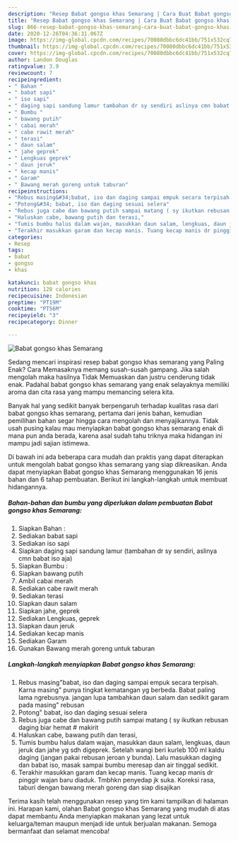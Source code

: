 ```yaml
---
description: "Resep Babat gongso khas Semarang | Cara Buat Babat gongso khas Semarang Yang Bikin Ngiler"
title: "Resep Babat gongso khas Semarang | Cara Buat Babat gongso khas Semarang Yang Bikin Ngiler"
slug: 866-resep-babat-gongso-khas-semarang-cara-buat-babat-gongso-khas-semarang-yang-bikin-ngiler
date: 2020-12-26T04:36:31.067Z
image: https://img-global.cpcdn.com/recipes/70080dbbc6dc41bb/751x532cq70/babat-gongso-khas-semarang-foto-resep-utama.jpg
thumbnail: https://img-global.cpcdn.com/recipes/70080dbbc6dc41bb/751x532cq70/babat-gongso-khas-semarang-foto-resep-utama.jpg
cover: https://img-global.cpcdn.com/recipes/70080dbbc6dc41bb/751x532cq70/babat-gongso-khas-semarang-foto-resep-utama.jpg
author: Landon Douglas
ratingvalue: 3.9
reviewcount: 7
recipeingredient:
- " Bahan "
- " babat sapi"
- " iso sapi"
- " daging sapi sandung lamur tambahan dr sy sendiri aslinya cmn babat iso aja"
- " Bumbu "
- " bawang putih"
- " cabai merah"
- " cabe rawit merah"
- " terasi"
- " daun salam"
- " jahe geprek"
- " Lengkuas geprek"
- " daun jeruk"
- " kecap manis"
- " Garam"
- " Bawang merah goreng untuk taburan"
recipeinstructions:
- "Rebus masing&#34;babat, iso dan daging sampai empuk secara terpisah. Karna masing&#34; punya tingkat kematangan yg berbeda. Babat paling lama ngrebusnya. jangan lupa tambahkan daun salam dan sedikit garam pada masing&#34; rebusan"
- "Potong&#34; babat, iso dan daging sesuai selera"
- "Rebus juga cabe dan bawang putih sampai matang ( sy ikutkan rebusan daging biar hemat # makirit"
- "Haluskan cabe, bawang putih dan terasi,"
- "Tumis bumbu halus dalam wajan, masukkan daun salam, lengkuas, daun jeruk dan jahe yg sdh digeprek. Setelah wangi beri kurleb 100 ml kaldu daging (jangan pakai rebusan jeroan y bunda). Lalu masukkan daging dan babat iso, masak sampai bumbu meresap dan air tinggal sedikit."
- "Terakhir masukkan garam dan kecap manis. Tuang kecap manis dr pinggir wajan baru diaduk. Tmbhkn penyedap jk suka. Koreksi rasa, taburi dengan bawang merah goreng dan siap disajikan"
categories:
- Resep
tags:
- babat
- gongso
- khas

katakunci: babat gongso khas 
nutrition: 128 calories
recipecuisine: Indonesian
preptime: "PT19M"
cooktime: "PT56M"
recipeyield: "3"
recipecategory: Dinner

---
```



![Babat gongso khas Semarang](https://img-global.cpcdn.com/recipes/70080dbbc6dc41bb/751x532cq70/babat-gongso-khas-semarang-foto-resep-utama.jpg)

Sedang mencari inspirasi resep babat gongso khas semarang yang Paling Enak? Cara Memasaknya memang susah-susah gampang. Jika salah mengolah maka hasilnya Tidak Memuaskan dan justru cenderung tidak enak. Padahal babat gongso khas semarang yang enak selayaknya memiliki aroma dan cita rasa yang mampu memancing selera kita.



Banyak hal yang sedikit banyak berpengaruh terhadap kualitas rasa dari babat gongso khas semarang, pertama dari jenis bahan, kemudian pemilihan bahan segar hingga cara mengolah dan menyajikannya. Tidak usah pusing kalau mau menyiapkan babat gongso khas semarang enak di mana pun anda berada, karena asal sudah tahu triknya maka hidangan ini mampu jadi sajian istimewa.


Di bawah ini ada beberapa cara mudah dan praktis yang dapat diterapkan untuk mengolah babat gongso khas semarang yang siap dikreasikan. Anda dapat menyiapkan Babat gongso khas Semarang menggunakan 16 jenis bahan dan 6 tahap pembuatan. Berikut ini langkah-langkah untuk membuat hidangannya.

<!--inarticleads1-->

##### Bahan-bahan dan bumbu yang diperlukan dalam pembuatan Babat gongso khas Semarang:

1. Siapkan  Bahan :
1. Sediakan  babat sapi
1. Sediakan  iso sapi
1. Siapkan  daging sapi sandung lamur (tambahan dr sy sendiri, aslinya cmn babat iso aja)
1. Siapkan  Bumbu :
1. Siapkan  bawang putih
1. Ambil  cabai merah
1. Sediakan  cabe rawit merah
1. Sediakan  terasi
1. Siapkan  daun salam
1. Siapkan  jahe, geprek
1. Sediakan  Lengkuas, geprek
1. Siapkan  daun jeruk
1. Sediakan  kecap manis
1. Sediakan  Garam
1. Gunakan  Bawang merah goreng untuk taburan




<!--inarticleads2-->

##### Langkah-langkah menyiapkan Babat gongso khas Semarang:

1. Rebus masing&#34;babat, iso dan daging sampai empuk secara terpisah. Karna masing&#34; punya tingkat kematangan yg berbeda. Babat paling lama ngrebusnya. jangan lupa tambahkan daun salam dan sedikit garam pada masing&#34; rebusan
1. Potong&#34; babat, iso dan daging sesuai selera
1. Rebus juga cabe dan bawang putih sampai matang ( sy ikutkan rebusan daging biar hemat # makirit
1. Haluskan cabe, bawang putih dan terasi,
1. Tumis bumbu halus dalam wajan, masukkan daun salam, lengkuas, daun jeruk dan jahe yg sdh digeprek. Setelah wangi beri kurleb 100 ml kaldu daging (jangan pakai rebusan jeroan y bunda). Lalu masukkan daging dan babat iso, masak sampai bumbu meresap dan air tinggal sedikit.
1. Terakhir masukkan garam dan kecap manis. Tuang kecap manis dr pinggir wajan baru diaduk. Tmbhkn penyedap jk suka. Koreksi rasa, taburi dengan bawang merah goreng dan siap disajikan




Terima kasih telah menggunakan resep yang tim kami tampilkan di halaman ini. Harapan kami, olahan Babat gongso khas Semarang yang mudah di atas dapat membantu Anda menyiapkan makanan yang lezat untuk keluarga/teman maupun menjadi ide untuk berjualan makanan. Semoga bermanfaat dan selamat mencoba!
